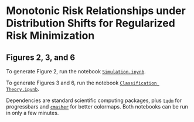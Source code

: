 # Monotonic Risk Relationships under Distribution Shifts for Regularized Risk Minimization

## Figures 2, 3, and 6

To generate Figure 2, run the notebook [`Simulation.ipynb`](https://github.com/MLI-lab/monotonic_risk_relationships_under_distribution_shifts_for_regularized_risk_minimization/blob/main/Simulation.ipynb).

To generate Figures 3 and 6, run the notebook [`Classification Theory.ipynb`](https://github.com/MLI-lab/monotonic_risk_relationships_under_distribution_shifts_for_regularized_risk_minimization/blob/main/Classification%20Theory.ipynb).

Dependencies are standard scientific computing packages, plus [`tqdm`](https://github.com/tqdm/tqdm) for progressbars and [`cmasher`](https://cmasher.readthedocs.io/) for better colormaps. Both notebooks can be run in only a few minutes.